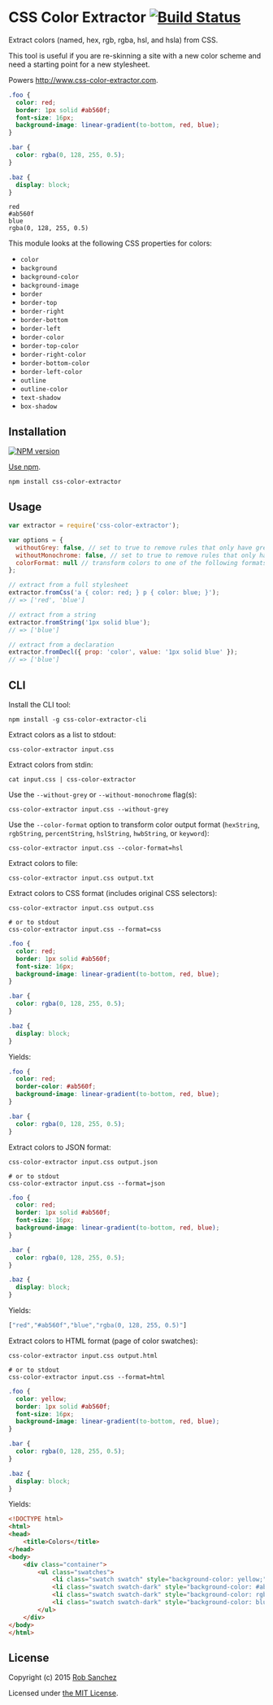 # CSS Color Extractor [![Build Status][ci-img]][ci]

Extract colors (named, hex, rgb, rgba, hsl, and hsla) from CSS.

This tool is useful if you are re-skinning a site with a new color scheme and need a starting point for a new stylesheet.

Powers http://www.css-color-extractor.com.

[ci-img]:  https://travis-ci.org/rsanchez/css-color-extractor.svg
[ci]:      https://travis-ci.org/rsanchez/css-color-extractor

```css
.foo {
  color: red;
  border: 1px solid #ab560f;
  font-size: 16px;
  background-image: linear-gradient(to-bottom, red, blue);
}

.bar {
  color: rgba(0, 128, 255, 0.5);
}

.baz {
  display: block;
}
```

```
red
#ab560f
blue
rgba(0, 128, 255, 0.5)
```

This module looks at the following CSS properties for colors:

* `color`
* `background`
* `background-color`
* `background-image`
* `border`
* `border-top`
* `border-right`
* `border-bottom`
* `border-left`
* `border-color`
* `border-top-color`
* `border-right-color`
* `border-bottom-color`
* `border-left-color`
* `outline`
* `outline-color`
* `text-shadow`
* `box-shadow`

## Installation

[![NPM version](https://badge.fury.io/js/css-color-extractor.svg)](https://www.npmjs.org/package/css-color-extractor)

[Use npm](https://www.npmjs.org/doc/cli/npm-install.html).

```
npm install css-color-extractor
```

## Usage

```javascript
var extractor = require('css-color-extractor');

var options = {
  withoutGrey: false, // set to true to remove rules that only have grey colors
  withoutMonochrome: false, // set to true to remove rules that only have grey, black, or white colors
  colorFormat: null // transform colors to one of the following formats: hexString, rgbString, percentString, hslString, hwbString, or keyword
};

// extract from a full stylesheet
extractor.fromCss('a { color: red; } p { color: blue; }');
// => ['red', 'blue']

// extract from a string
extractor.fromString('1px solid blue');
// => ['blue']

// extract from a declaration
extractor.fromDecl({ prop: 'color', value: '1px solid blue' });
// => ['blue']
```

## CLI

Install the CLI tool:

```
npm install -g css-color-extractor-cli
```

Extract colors as a list to stdout:

```
css-color-extractor input.css
```

Extract colors from stdin:

```
cat input.css | css-color-extractor
```

Use the `--without-grey` or `--without-monochrome` flag(s):

```
css-color-extractor input.css --without-grey
```

Use the `--color-format` option to transform color output format (`hexString`, `rgbString`, `percentString`, `hslString`, `hwbString`, or `keyword`):

```
css-color-extractor input.css --color-format=hsl
```

Extract colors to file:

```
css-color-extractor input.css output.txt
```

Extract colors to CSS format (includes original CSS selectors):

```
css-color-extractor input.css output.css

# or to stdout
css-color-extractor input.css --format=css
```

```css
.foo {
  color: red;
  border: 1px solid #ab560f;
  font-size: 16px;
  background-image: linear-gradient(to-bottom, red, blue);
}

.bar {
  color: rgba(0, 128, 255, 0.5);
}

.baz {
  display: block;
}
```

Yields:
```css
.foo {
  color: red;
  border-color: #ab560f;
  background-image: linear-gradient(to-bottom, red, blue);
}

.bar {
  color: rgba(0, 128, 255, 0.5);
}
```

Extract colors to JSON format:

```
css-color-extractor input.css output.json

# or to stdout
css-color-extractor input.css --format=json
```

```css
.foo {
  color: red;
  border: 1px solid #ab560f;
  font-size: 16px;
  background-image: linear-gradient(to-bottom, red, blue);
}

.bar {
  color: rgba(0, 128, 255, 0.5);
}

.baz {
  display: block;
}
```

Yields:
```js
["red","#ab560f","blue","rgba(0, 128, 255, 0.5)"]
```

Extract colors to HTML format (page of color swatches):

```
css-color-extractor input.css output.html

# or to stdout
css-color-extractor input.css --format=html
```

```css
.foo {
  color: yellow;
  border: 1px solid #ab560f;
  font-size: 16px;
  background-image: linear-gradient(to-bottom, red, blue);
}

.bar {
  color: rgba(0, 128, 255, 0.5);
}

.baz {
  display: block;
}
```

Yields:

```html
<!DOCTYPE html>
<html>
<head>
    <title>Colors</title>
</head>
<body>
    <div class="container">
        <ul class="swatches">
            <li class="swatch swatch" style="background-color: yellow;">yellow</li>
            <li class="swatch swatch-dark" style="background-color: #ab560f;">#ab560f</li>
            <li class="swatch swatch-dark" style="background-color: rgba(0, 128, 255, 0.5);">rgba(0, 128, 255, 0.5)</li>
            <li class="swatch swatch-dark" style="background-color: blue;">blue</li>
        </ul>
    </div>
</body>
</html>
```

## License

Copyright (c) 2015 [Rob Sanchez](https://github.com/rsanchez)

Licensed under [the MIT License](./LICENSE).
